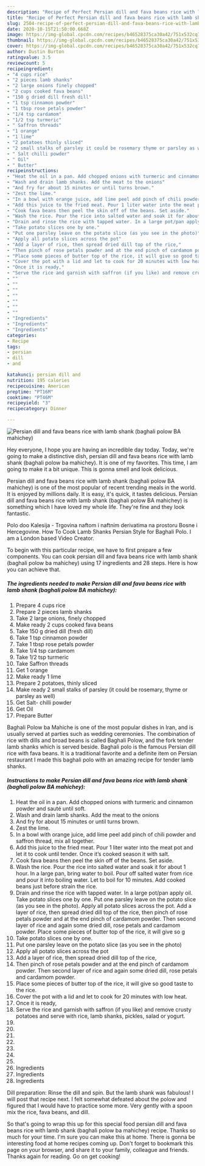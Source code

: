 ```yaml
---
description: "Recipe of Perfect Persian dill and fava beans rice with lamb shank (baghali polow BA mahichey)"
title: "Recipe of Perfect Persian dill and fava beans rice with lamb shank (baghali polow BA mahichey)"
slug: 2504-recipe-of-perfect-persian-dill-and-fava-beans-rice-with-lamb-shank-baghali-polow-ba-mahichey
date: 2020-10-15T21:50:00.668Z
image: https://img-global.cpcdn.com/recipes/b46528375ca30a42/751x532cq70/persian-dill-and-fava-beans-rice-with-lamb-shank-baghali-polow-ba-mahichey-recipe-main-photo.jpg
thumbnail: https://img-global.cpcdn.com/recipes/b46528375ca30a42/751x532cq70/persian-dill-and-fava-beans-rice-with-lamb-shank-baghali-polow-ba-mahichey-recipe-main-photo.jpg
cover: https://img-global.cpcdn.com/recipes/b46528375ca30a42/751x532cq70/persian-dill-and-fava-beans-rice-with-lamb-shank-baghali-polow-ba-mahichey-recipe-main-photo.jpg
author: Dustin Burton
ratingvalue: 3.5
reviewcount: 5
recipeingredient:
- "4 cups rice"
- "2 pieces lamb shanks"
- "2 large onions finely chopped"
- "2 cups cooked fava beans"
- "150 g dried dill fresh dill"
- "1 tsp cinnamon powder"
- "1 tbsp rose petals powder"
- "1/4 tsp cardamom"
- "1/2 tsp turmeric"
- " Saffron threads"
- "1 orange"
- "1 lime"
- "2 potatoes thinly sliced"
- "2 small stalks of parsley it could be rosemary thyme or parsley as well"
- " Salt chilli powder"
- " Oil"
- " Butter"
recipeinstructions:
- "Heat the oil in a pan. Add chopped onions with turmeric and cinnamon powder and sauté until soft."
- "Wash and drain lamb shanks. Add the meat to the onions"
- "And fry for about 15 minutes or until turns brown."
- "Zest the lime."
- "In a bowl with orange juice, add lime peel add pinch of chili powder and saffron thread, mix all together."
- "Add this juice to the fried meat. Pour 1 liter water into the meat pot and let it to cook until tender. Once it’s cooked season it with salt."
- "Cook fava beans then peel the skin off of the beans. Set aside."
- "Wash the rice. Pour the rice into salted water and soak it for about 1 hour. In a large pan, bring water to boil. Pour off salted water from rice and pour it into boiling water. Let to boil for 10 minutes. Add cooked beans just before strain the rice."
- "Drain and rinse the rice with tapped water. In a large pot/pan apply oil. Take potato slices one by one. Put one parsley leave on the potato slice (as you see in the photo). Apply all potato slices across the pot. Add a layer of rice, then spread dried dill top of the rice, then pinch of rose petals powder and at the end pinch of cardamom powder. Then second layer of rice and again some dried dill, rose petals and cardamom powder. Place some pieces of butter top of the rice, it will give so g"
- "Take potato slices one by one."
- "Put one parsley leave on the potato slice (as you see in the photo)"
- "Apply all potato slices across the pot"
- "Add a layer of rice, then spread dried dill top of the rice,"
- "Then pinch of rose petals powder and at the end pinch of cardamom powder. Then second layer of rice and again some dried dill, rose petals and cardamom powder."
- "Place some pieces of butter top of the rice, it will give so good taste to the rice."
- "Cover the pot with a lid and let to cook for 20 minutes with low heat."
- "Once it is ready,"
- "Serve the rice and garnish with saffron (if you like) and remove crusty potatoes and serve with rice, lamb shanks, pickles, salad or yogurt."
- ""
- ""
- ""
- ""
- ""
- ""
- ""
- "Ingredients"
- "Ingredients"
- "Ingredients"
categories:
- Recipe
tags:
- persian
- dill
- and

katakunci: persian dill and 
nutrition: 195 calories
recipecuisine: American
preptime: "PT16M"
cooktime: "PT46M"
recipeyield: "3"
recipecategory: Dinner

---
```



![Persian dill and fava beans rice with lamb shank (baghali polow BA mahichey)](https://img-global.cpcdn.com/recipes/b46528375ca30a42/751x532cq70/persian-dill-and-fava-beans-rice-with-lamb-shank-baghali-polow-ba-mahichey-recipe-main-photo.jpg)

Hey everyone, I hope you are having an incredible day today. Today, we're going to make a distinctive dish, persian dill and fava beans rice with lamb shank (baghali polow ba mahichey). It is one of my favorites. This time, I am going to make it a bit unique. This is gonna smell and look delicious.

Persian dill and fava beans rice with lamb shank (baghali polow BA mahichey) is one of the most popular of recent trending meals in the world. It is enjoyed by millions daily. It is easy, it's quick, it tastes delicious. Persian dill and fava beans rice with lamb shank (baghali polow BA mahichey) is something which I have loved my whole life. They're fine and they look fantastic.

Polo doo Kalesija - Trgovina naftom i naftnim derivatima na prostoru Bosne i Hercegovine. How To Cook Lamb Shanks Persian Style for Baghali Polo. I am a London based Video Creator.


To begin with this particular recipe, we have to first prepare a few components. You can cook persian dill and fava beans rice with lamb shank (baghali polow ba mahichey) using 17 ingredients and 28 steps. Here is how you can achieve that.

<!--inarticleads1-->

##### The ingredients needed to make Persian dill and fava beans rice with lamb shank (baghali polow BA mahichey):

1. Prepare 4 cups rice
1. Prepare 2 pieces lamb shanks
1. Take 2 large onions, finely chopped
1. Make ready 2 cups cooked fava beans
1. Take 150 g dried dill (fresh dill)
1. Take 1 tsp cinnamon powder
1. Take 1 tbsp rose petals powder
1. Take 1/4 tsp cardamom
1. Take 1/2 tsp turmeric
1. Take  Saffron threads
1. Get 1 orange
1. Make ready 1 lime
1. Prepare 2 potatoes, thinly sliced
1. Make ready 2 small stalks of parsley (it could be rosemary, thyme or parsley as well)
1. Get  Salt- chilli powder
1. Get  Oil
1. Prepare  Butter


Baghali Polow ba Mahiche is one of the most popular dishes in Iran, and is usually served at parties such as wedding ceremonies. The combination of rice with dills and broad beans is called Baghali Polow, and the fork tender lamb shanks which is served beside. Baghali polo is the famous Persian dill rice with fava beans. It is a traditional favorite and a definite item on Persian restaurant I made this baghali polo with an amazing recipe for tender lamb shanks. 

<!--inarticleads2-->

##### Instructions to make Persian dill and fava beans rice with lamb shank (baghali polow BA mahichey):

1. Heat the oil in a pan. Add chopped onions with turmeric and cinnamon powder and sauté until soft.
1. Wash and drain lamb shanks. Add the meat to the onions
1. And fry for about 15 minutes or until turns brown.
1. Zest the lime.
1. In a bowl with orange juice, add lime peel add pinch of chili powder and saffron thread, mix all together.
1. Add this juice to the fried meat. Pour 1 liter water into the meat pot and let it to cook until tender. Once it’s cooked season it with salt.
1. Cook fava beans then peel the skin off of the beans. Set aside.
1. Wash the rice. Pour the rice into salted water and soak it for about 1 hour. In a large pan, bring water to boil. Pour off salted water from rice and pour it into boiling water. Let to boil for 10 minutes. Add cooked beans just before strain the rice.
1. Drain and rinse the rice with tapped water. In a large pot/pan apply oil. Take potato slices one by one. Put one parsley leave on the potato slice (as you see in the photo). Apply all potato slices across the pot. Add a layer of rice, then spread dried dill top of the rice, then pinch of rose petals powder and at the end pinch of cardamom powder. Then second layer of rice and again some dried dill, rose petals and cardamom powder. Place some pieces of butter top of the rice, it will give so g
1. Take potato slices one by one.
1. Put one parsley leave on the potato slice (as you see in the photo)
1. Apply all potato slices across the pot
1. Add a layer of rice, then spread dried dill top of the rice,
1. Then pinch of rose petals powder and at the end pinch of cardamom powder. Then second layer of rice and again some dried dill, rose petals and cardamom powder.
1. Place some pieces of butter top of the rice, it will give so good taste to the rice.
1. Cover the pot with a lid and let to cook for 20 minutes with low heat.
1. Once it is ready,
1. Serve the rice and garnish with saffron (if you like) and remove crusty potatoes and serve with rice, lamb shanks, pickles, salad or yogurt.
1. 
1. 
1. 
1. 
1. 
1. 
1. 
1. Ingredients
1. Ingredients
1. Ingredients


Dill preparation: Rinse the dill and spin. But the lamb shank was fabulous! I will post that recipe next. I felt somewhat defeated about the polow and figured that I would have to practice some more. Very gently with a spoon mix the rice, fava beans, and dill. 

So that's going to wrap this up for this special food persian dill and fava beans rice with lamb shank (baghali polow ba mahichey) recipe. Thanks so much for your time. I'm sure you can make this at home. There is gonna be interesting food at home recipes coming up. Don't forget to bookmark this page on your browser, and share it to your family, colleague and friends. Thanks again for reading. Go on get cooking!
